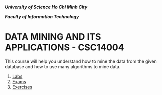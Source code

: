 ***University of Science Ho Chi Minh City***

***Faculty of Information Technology***
# DATA MINING AND ITS APPLICATIONS - CSC14004

This course will help you understand how to mine the data from the given database and how to use many algorithms to mine data.
1. [Labs](https://github.com/PhuocPhat1005/Intro2DataMining/tree/main/Labs)
2. [Exams](https://github.com/PhuocPhat1005/Intro2DataMining/tree/main/Exams)
3. [Exercises](https://github.com/PhuocPhat1005/Intro2DataMining/tree/main/Exercises)

